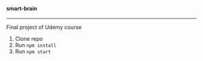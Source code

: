 #### smart-brain

---

Final project of Udemy course

1. Clone repo
2. Run `npm install`
3. Run `npm start`

